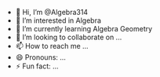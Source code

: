 - 👋 Hi, I’m @Algebra314
- 👀 I’m interested in Algebra
- 🌱 I’m currently learning Algebra Geometry
- 💞️ I’m looking to collaborate on ...
- 📫 How to reach me ...
- 😄 Pronouns: ...
- ⚡ Fun fact: ...

<!---
Algebra314/Algebra314 is a ✨ special ✨ repository because its `README.md` (this file) appears on your GitHub profile.
You can click the Preview link to take a look at your changes.
--->
